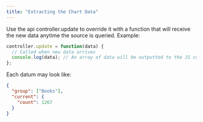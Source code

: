 ```yaml
---
title: "Extracting the Chart Data"
---
```


Use the api controller.update to override it with a function that will receive the new data anytime the source is queried.
Example:

```javascript
controller.update = function(data) {
  // Called when new data arrives
  console.log(data); // An array of data will be outputted to the JS console.
};
```

Each datum may look like:

```json
{
  "group": ["Books"],
  "current": {
    "count": 1267
  }
}
```
